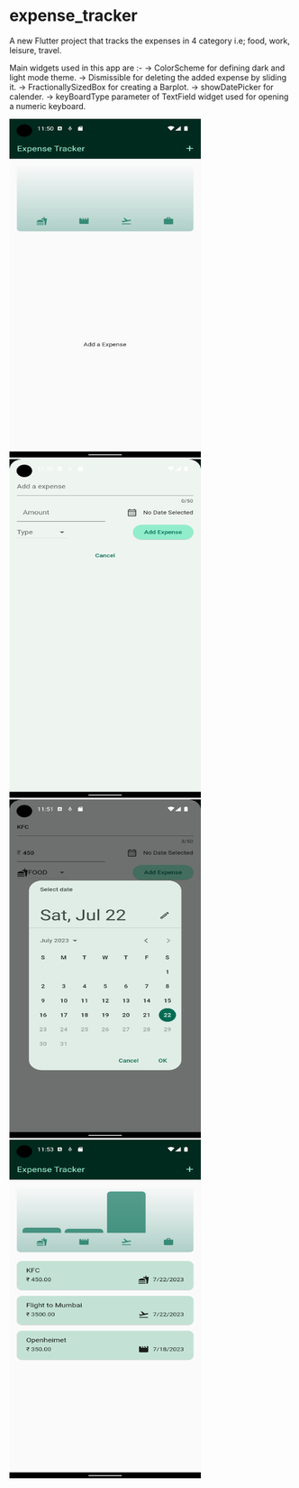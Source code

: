 # expense_tracker

A new Flutter project that tracks the expenses in 4 category i.e; food, work, leisure, travel.


Main widgets used in this app are :-
    -> ColorScheme for defining dark and light mode theme.
    -> Dismissible for deleting the added expense by sliding it.
    -> FractionallySizedBox for creating a Barplot.
    -> showDatePicker for calender.
    -> keyBoardType parameter of TextField widget used for opening a numeric keyboard.


<!-- Two images in a row -->
<div >
  <img src="https://github.com/adityawalture/flutter_Expense_tracking_app/blob/main/screenshots/1.png" alt="Image 1" width="340" height="600"/>
  <img src="https://github.com/adityawalture/flutter_Expense_tracking_app/blob/main/screenshots/2.png" alt="Image 2" width="340" height="600"/>
</div>

<!-- Two images in a row -->
<div >
  <img src="https://github.com/adityawalture/flutter_Expense_tracking_app/blob/main/screenshots/3.png" alt="Image 3" width="340" height="600"/>
  <img src="https://github.com/adityawalture/flutter_Expense_tracking_app/blob/main/screenshots/4.png" alt="Image 4" width="340" height="600"/>
</div>

